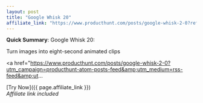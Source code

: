 ```yaml
---
layout: post
title: "Google Whisk 20"
affiliate_link: "https://www.producthunt.com/posts/google-whisk-2-0?ref=autoverse&utm_source=autoverse"
---
```


**Quick Summary**: Google Whisk 20: <p>
            Turn images into eight-second animated clips
          </p>
          <p>
            <a href="https://www.producthunt.com/posts/google-whisk-2-0?utm_campaign=producthunt-atom-posts-feed&amp;utm_medium=rss-feed&amp;ut...

[Try Now]({{ page.affiliate_link }})  
*Affiliate link included*
